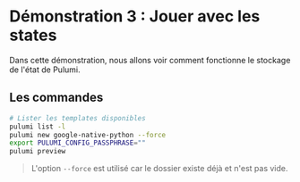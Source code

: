 # Démonstration 3 : Jouer avec les states

Dans cette démonstration, nous allons voir comment fonctionne le stockage de l'état de Pulumi.

## Les commandes

```bash
# Lister les templates disponibles
pulumi list -l
pulumi new google-native-python --force
export PULUMI_CONFIG_PASSPHRASE=""
pulumi preview
```

> L'option `--force` est utilisé car le dossier existe déjà et n'est pas vide.
